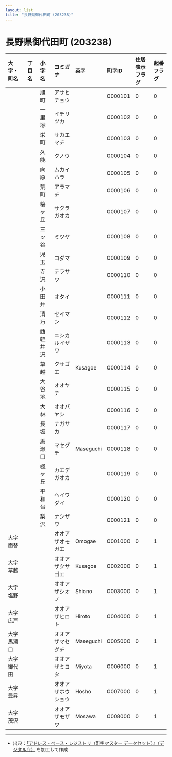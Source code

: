 ```yaml
---
layout: list
title: "長野県御代田町 (203238)"
---
```


# 長野県御代田町 (203238)

| 大字・町名 | 丁目名 | 小字名 | ヨミガナ | 英字 | 町字ID | 住居表示フラグ | 起番フラグ |
|:---|:---|:---|:---|:---|:---|:---|:---|
|  |  | 旭町 |   アサヒチョウ |  | 0000101 | 0 | 0 |
|  |  | 一里塚 |   イチリヅカ |  | 0000102 | 0 | 0 |
|  |  | 栄町 |   サカエマチ |  | 0000103 | 0 | 0 |
|  |  | 久能 |   クノウ |  | 0000104 | 0 | 0 |
|  |  | 向原 |   ムカイハラ |  | 0000105 | 0 | 0 |
|  |  | 荒町 |   アラマチ |  | 0000106 | 0 | 0 |
|  |  | 桜ヶ丘 |   サクラガオカ |  | 0000107 | 0 | 0 |
|  |  | 三ッ谷 |   ミツヤ |  | 0000108 | 0 | 0 |
|  |  | 児玉 |   コダマ |  | 0000109 | 0 | 0 |
|  |  | 寺沢 |   テラサワ |  | 0000110 | 0 | 0 |
|  |  | 小田井 |   オタイ |  | 0000111 | 0 | 0 |
|  |  | 清万 |   セイマン |  | 0000112 | 0 | 0 |
|  |  | 西軽井沢 |   ニシカルイザワ |  | 0000113 | 0 | 0 |
|  |  | 草越 |   クサゴエ | Kusagoe | 0000114 | 0 | 0 |
|  |  | 大谷地 |   オオヤチ |  | 0000115 | 0 | 0 |
|  |  | 大林 |   オオバヤシ |  | 0000116 | 0 | 0 |
|  |  | 長坂 |   ナガサカ |  | 0000117 | 0 | 0 |
|  |  | 馬瀬口 |   マセグチ | Maseguchi | 0000118 | 0 | 0 |
|  |  | 楓ヶ丘 |   カエデガオカ |  | 0000119 | 0 | 0 |
|  |  | 平和台 |   ヘイワダイ |  | 0000120 | 0 | 0 |
|  |  | 梨沢 |   ナシザワ |  | 0000121 | 0 | 0 |
| 大字面替 |  |  | オオアザオモガエ   | Omogae | 0001000 | 0 | 1 |
| 大字草越 |  |  | オオアザクサゴエ   | Kusagoe | 0002000 | 0 | 1 |
| 大字塩野 |  |  | オオアザシオノ   | Shiono | 0003000 | 0 | 1 |
| 大字広戸 |  |  | オオアザヒロト   | Hiroto | 0004000 | 0 | 1 |
| 大字馬瀬口 |  |  | オオアザマセグチ   | Maseguchi | 0005000 | 0 | 1 |
| 大字御代田 |  |  | オオアザミヨタ   | Miyota | 0006000 | 0 | 1 |
| 大字豊昇 |  |  | オオアザホウショウ   | Hosho | 0007000 | 0 | 1 |
| 大字茂沢 |  |  | オオアザモザワ   | Mosawa | 0008000 | 0 | 1 |

---

- 出典：[「アドレス・ベース・レジストリ（町字マスター データセット）』（デジタル庁）](https://www.digital.go.jp/policies/base_registry_address/) を加工して作成
